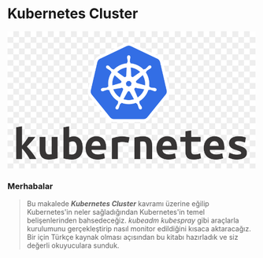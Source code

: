 # Kubernetes Cluster

![kubernetes-vertical](https://github.com/hae-shin/kubernetes-cluster/blob/main/kubernetes-vertical.png)

### Merhabalar

> Bu makalede ***Kubernetes Cluster*** kavramı üzerine eğilip Kubernetes'in neler sağladığından Kubernetes'in temel belişenlerinden bahsedeceğiz. *kubeadm* *kubespray* gibi araçlarla kurulumunu gerçekleştirip nasıl monitor edildiğini kısaca aktaracağız. Bir  için Türkçe kaynak olması açısından bu kitabı hazırladık ve siz değerli okuyuculara sunduk.

